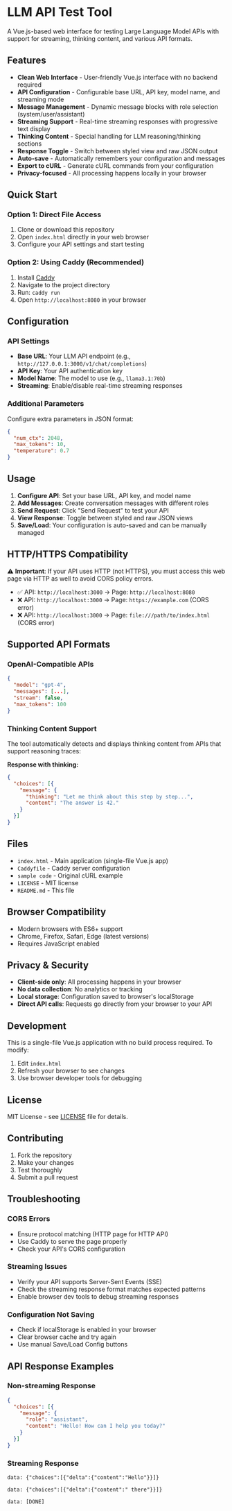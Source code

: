 # LLM API Test Tool

A Vue.js-based web interface for testing Large Language Model APIs with support for streaming, thinking content, and various API formats.

## Features

- **Clean Web Interface** - User-friendly Vue.js interface with no backend required
- **API Configuration** - Configurable base URL, API key, model name, and streaming mode
- **Message Management** - Dynamic message blocks with role selection (system/user/assistant)
- **Streaming Support** - Real-time streaming responses with progressive text display
- **Thinking Content** - Special handling for LLM reasoning/thinking sections
- **Response Toggle** - Switch between styled view and raw JSON output
- **Auto-save** - Automatically remembers your configuration and messages
- **Export to cURL** - Generate cURL commands from your configuration
- **Privacy-focused** - All processing happens locally in your browser

## Quick Start

### Option 1: Direct File Access
1. Clone or download this repository
2. Open `index.html` directly in your web browser
3. Configure your API settings and start testing

### Option 2: Using Caddy (Recommended)
1. Install [Caddy](https://caddyserver.com/)
2. Navigate to the project directory
3. Run: `caddy run`
4. Open `http://localhost:8080` in your browser

## Configuration

### API Settings
- **Base URL**: Your LLM API endpoint (e.g., `http://127.0.0.1:3000/v1/chat/completions`)
- **API Key**: Your API authentication key
- **Model Name**: The model to use (e.g., `llama3.1:70b`)
- **Streaming**: Enable/disable real-time streaming responses

### Additional Parameters
Configure extra parameters in JSON format:
```json
{
  "num_ctx": 2048,
  "max_tokens": 10,
  "temperature": 0.7
}
```

## Usage

1. **Configure API**: Set your base URL, API key, and model name
2. **Add Messages**: Create conversation messages with different roles
3. **Send Request**: Click "Send Request" to test your API
4. **View Response**: Toggle between styled and raw JSON views
5. **Save/Load**: Your configuration is auto-saved and can be manually managed

## HTTP/HTTPS Compatibility

⚠️ **Important**: If your API uses HTTP (not HTTPS), you must access this web page via HTTP as well to avoid CORS policy errors.

- ✅ API: `http://localhost:3000` → Page: `http://localhost:8080`
- ❌ API: `http://localhost:3000` → Page: `https://example.com` (CORS error)
- ❌ API: `http://localhost:3000` → Page: `file:///path/to/index.html` (CORS error)

## Supported API Formats

### OpenAI-Compatible APIs
```json
{
  "model": "gpt-4",
  "messages": [...],
  "stream": false,
  "max_tokens": 100
}
```

### Thinking Content Support
The tool automatically detects and displays thinking content from APIs that support reasoning traces:

**Response with thinking:**
```json
{
  "choices": [{
    "message": {
      "thinking": "Let me think about this step by step...",
      "content": "The answer is 42."
    }
  }]
}
```

## Files

- `index.html` - Main application (single-file Vue.js app)
- `Caddyfile` - Caddy server configuration
- `sample code` - Original cURL example
- `LICENSE` - MIT license
- `README.md` - This file

## Browser Compatibility

- Modern browsers with ES6+ support
- Chrome, Firefox, Safari, Edge (latest versions)
- Requires JavaScript enabled

## Privacy & Security

- **Client-side only**: All processing happens in your browser
- **No data collection**: No analytics or tracking
- **Local storage**: Configuration saved to browser's localStorage
- **Direct API calls**: Requests go directly from your browser to your API

## Development

This is a single-file Vue.js application with no build process required. To modify:

1. Edit `index.html`
2. Refresh your browser to see changes
3. Use browser developer tools for debugging

## License

MIT License - see [LICENSE](LICENSE) file for details.

## Contributing

1. Fork the repository
2. Make your changes
3. Test thoroughly
4. Submit a pull request

## Troubleshooting

### CORS Errors
- Ensure protocol matching (HTTP page for HTTP API)
- Use Caddy to serve the page properly
- Check your API's CORS configuration

### Streaming Issues
- Verify your API supports Server-Sent Events (SSE)
- Check the streaming response format matches expected patterns
- Enable browser dev tools to debug streaming responses

### Configuration Not Saving
- Check if localStorage is enabled in your browser
- Clear browser cache and try again
- Use manual Save/Load Config buttons

## API Response Examples

### Non-streaming Response
```json
{
  "choices": [{
    "message": {
      "role": "assistant", 
      "content": "Hello! How can I help you today?"
    }
  }]
}
```

### Streaming Response
```
data: {"choices":[{"delta":{"content":"Hello"}}]}

data: {"choices":[{"delta":{"content":" there"}}]}

data: [DONE]
```